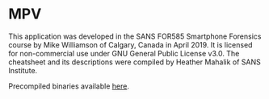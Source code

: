 # MPV
This application was developed in the SANS FOR585 Smartphone Forensics course by Mike Williamson of Calgary, Canada in April 2019. It is licensed for non-commercial use under GNU General Public License v3.0. The cheatsheet and its descriptions were compiled by Heather Mahalik of SANS Institute. 

Precompiled binaries available [here](https://s3.ca-central-1.amazonaws.com/forensicmike/MassPlistViewer-Release-20190405-binaries.7z).
